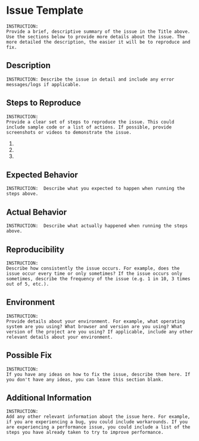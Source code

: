 # Issue Template
    INSTRUCTION: 
    Provide a brief, descriptive summary of the issue in the Title above. Use the sections below to provide more details about the issue. The more detailed the description, the easier it will be to reproduce and fix.

## Description

    INSTRUCTION: Describe the issue in detail and include any error messages/logs if applicable.

## Steps to Reproduce
    INSTRUCTION: 
    Provide a clear set of steps to reproduce the issue. This could include sample code or a list of actions. If possible, provide screenshots or videos to demonstrate the issue.

1.
2.
3.

## Expected Behavior

    INSTRUCTION:  Describe what you expected to happen when running the steps above.

## Actual Behavior

    INSTRUCTION:  Describe what actually happened when running the steps above.

## Reproducibility

    INSTRUCTION: 
    Describe how consistently the issue occurs. For example, does the issue occur every time or only sometimes? If the issue occurs only sometimes, describe the frequency of the issue (e.g. 1 in 10, 3 times out of 5, etc.).

## Environment
    INSTRUCTION:  
    Provide details about your environment. For example, what operating system are you using? What browser and version are you using? What version of the project are you using? If applicable, include any other relevant details about your environment.

## Possible Fix

    INSTRUCTION: 
    If you have any ideas on how to fix the issue, describe them here. If you don't have any ideas, you can leave this section blank.

## Additional Information

    INSTRUCTION: 
    Add any other relevant information about the issue here. For example, if you are experiencing a bug, you could include workarounds. If you are experiencing a performance issue, you could include a list of the steps you have already taken to try to improve performance.
